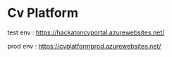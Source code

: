 # Cv Platform

test env : https://hackatoncvportal.azurewebsites.net/

prod env : https://cvplatformprod.azurewebsites.net/
